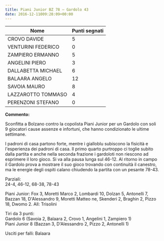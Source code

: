 ```yaml
---
title: Piani Junior BZ 78 – Gardolo 43
date: 2016-12-11009:28:09+00:00
---
```

| **Nome** | **Punti segnati** |
| -------- | ----------------- |
| CROVO DAVIDE | 5 |
| VENTURINI FEDERICO | 0 |
| ZAMPIERO ERMANNO | 5 |
| ANGELINI PIERO | 3 |
| DALLABETTA MICHAEL | 6 |
| BALAARA ANGELO | 12 |
| SAVOIA MAURO | 8 |
| LAZZAROTTO TOMMASO | 4 |
| PERENZONI STEFANO | 0 |

**Commento:**

Sconfitta a Bolzano contro la copolista Piani Junior per un Gardolo con soli 9 giocatori cause assenze e infortuni, che hanno condizionato le ultime settimane.

I padroni di casa partono forte, mentre i gialloblu subiscono la fisicità e l'esperienza dei padroni di casa. Il primo quarto purtroppo ci toglie subito dalla partita e anche nella seconda frazione i gardoloti non riescono ad esprimere il loro gioco. Si va alla pausa lunga sul 46-12. Al ritorno in campo il Gardolo prova a mostrare il suo gioco trovando con continuità il canestro, ma le energie degli ospiti calano chiudendo la partita con un pesante 78-43.

Parziali:  
24-4, 46-12, 68-38, 78-43

Piani Junior: Fox 3, Moretti Marco 2, Lombardi 10, Dolzan 5, Antonelli 7, Bazzan 18, D'Alessandro 9, Moretti Matteo ne, Skenderi 2, Braghin 2, Pizzo 18, Dwomo 2. All: Trisolini

Tiri da 3 punti:  
Gardolo 6 (Savoia 2, Balaara 2, Crovo 1, Angelini 1, Zampiero 1)  
Piani Junior 8 (Bazzan 3, D'Alessandro 2, Pizzo 2, Antonelli 1)

Usciti per falli: Balaara
